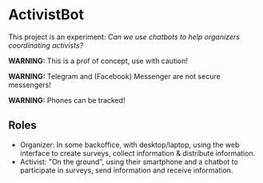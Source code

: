 # ActivistBot

This project is an experiment: *Can we use chatbots to help organizers coordinating activists?*


**WARNING:** This is a prof of concept, use with caution!

**WARNING:** Telegram and (Facebook) Messenger are not secure messengers! 

**WARNING:** Phones can be tracked!


## Roles

* Organizer: In some backoffice, with desktop/laptop, using the web interface to create surveys, collect information & distribute information.
* Activist: "On the ground", using their smartphone and a chatbot to participate in surveys, send information and receive information.
